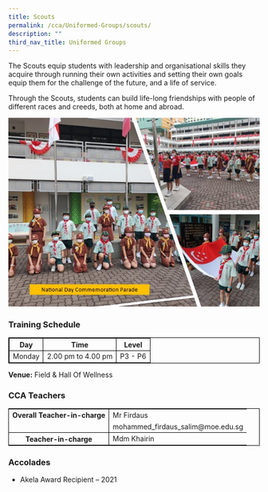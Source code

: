 ```yaml
---
title: Scouts
permalink: /cca/Uniformed-Groups/scouts/
description: ""
third_nav_title: Uniformed Groups
---
```

The Scouts equip students with leadership and organisational skills they acquire through running their own activities and setting their own goals equip them for the challenge of the future, and a life of service.

Through the Scouts, students can build life-long friendships with people of different races and creeds, both at home and abroad.

![](/images/scouts%202.jpg)


### Training Schedule

<table style="border-collapse: collapse; border: 1px solid black;">
  <thead>
    <tr>
      <th style="border: 1px solid black;">Day</th>
      <th style="border: 1px solid black;">Time</th>
      <th style="border: 1px solid black;">Level</th>
    </tr>
  </thead>
  <tbody>
    <tr>
        <td style="border: 1px solid black;">Monday</td>
      <td style="border: 1px solid black;">2.00 pm to 4.00 pm</td>
      <td style="border: 1px solid black;">P3 - P6</td>
    </tr>
  </tbody>
</table>

**Venue:**
 Field &amp; Hall Of Wellness
 
 ### CCA Teachers

<table style="border-collapse: collapse; border: 1px solid black;">
  <tbody>
    <tr>
      <th style="border: none; border-right: 1px solid black">Overall Teacher-in-charge
      </th>
			<td style="border: none;">Mr Firdaus </td>
		 </tr>
    <tr>
      <td style="border-bottom: 1px solid black; border-right: 1px solid black"></td>
      <td style="border-bottom: 1px solid black;">mohammed_firdaus_salim@moe.edu.sg </td>
    </tr>
    <tr>
      <th style="border: none; border-right: 1px solid black">Teacher-in-charge
      </th><td style="border: none;">Mdm Khairin </td>
    </tr>
    </tbody>
</table>


### Accolades

*   Akela Award Recipient – 2021

